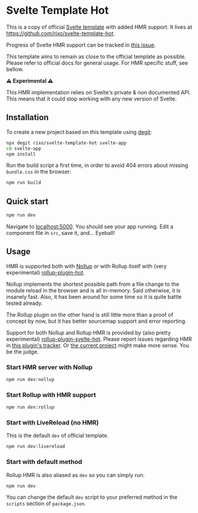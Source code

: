 # Svelte Template Hot

This is a copy of official [Svelte template](https://github.com/sveltejs/template) with added HMR support. It lives at https://github.com/rixo/svelte-template-hot.

Progress of Svelte HMR support can be tracked in [this issue](https://github.com/sveltejs/svelte/issues/3632).

This template aims to remain as close to the official template as possible. Please refer to official docs for general usage. For HMR specific stuff, see bellow.

**:warning: Experimental :warning:**

This HMR implementation relies on Svelte's private & non documented API. This means that it could stop working with any new version of Svelte.

## Installation

To create a new project based on this template using [degit](https://github.com/Rich-Harris/degit):

```bash
npx degit rixo/svelte-template-hot svelte-app
cd svelte-app
npm install
```

Run the build script a first time, in order to avoid 404 errors about missing `bundle.css` in the browser:

```bash
npm run build
```

## Quick start

```bash
npm run dev
```

Navigate to [localhost:5000](http://localhost:5000). You should see your app running. Edit a component file in `src`, save it, and... Eyeball!

## Usage

HMR is supported both with [Nollup](https://github.com/PepsRyuu/nollup) or with Rollup itself with (very experimental) [rollup-plugin-hot](https://github.com/rixo/rollup-plugin-hot).

Nollup implements the shortest possible path from a file change to the module reload in the browser and is all in-memory. Said otherwise, it is insanely fast. Also, it has been around for some time so it is quite battle tested already.

The Rollup plugin on the other hand is still little more than a proof of concept by now, but it has better sourcemap support and error reporting.

Support for both Nollup and Rollup HMR is provided by (also pretty experimental) [rollup-plugin-svelte-hot](https://github.com/rixo/rollup-plugin-svelte-hot). Please report issues regarding HMR in [this plugin's tracker](https://github.com/rixo/rollup-plugin-svelte-hot/issues). Or [the current project](https://github.com/rixo/svelte-template-hot/issues) might make more sense. You be the judge.

### Start HMR server with Nollup

```bash
npm run dev:nollup
```

### Start Rollup with HMR support

```bash
npm run dev:rollup
```

### Start with LiveReload (no HMR)

This is the default `dev` of official template.

```bash
npm run dev:livereload
```

### Start with default method

Rollup HMR is also aliased as `dev` so you can simply run:

```bash
npm run dev
```

You can change the default `dev` script to your preferred method in the `scripts` section of `package.json`.
